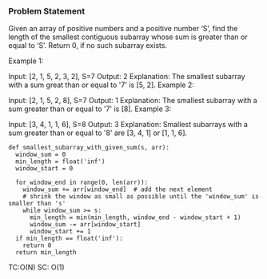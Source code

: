 ### Problem Statement #
Given an array of positive numbers and a positive number ‘S’, find the length of the smallest contiguous subarray whose sum is greater than or equal to ‘S’. 
Return 0, if no such subarray exists.

Example 1:

Input: [2, 1, 5, 2, 3, 2], S=7 
Output: 2
Explanation: The smallest subarray with a sum great than or equal to '7' is [5, 2].
Example 2:

Input: [2, 1, 5, 2, 8], S=7 
Output: 1
Explanation: The smallest subarray with a sum greater than or equal to '7' is [8].
Example 3:

Input: [3, 4, 1, 1, 6], S=8 
Output: 3
Explanation: Smallest subarrays with a sum greater than or equal to '8' are [3, 4, 1] or [1, 1, 6].


```Pyhton
def smallest_subarray_with_given_sum(s, arr):
  window_sum = 0
  min_length = float('inf')
  window_start = 0

  for window_end in range(0, len(arr)):
    window_sum += arr[window_end]  # add the next element
    # shrink the window as small as possible until the 'window_sum' is smaller than 's'
    while window_sum >= s:
      min_length = min(min_length, window_end - window_start + 1)
      window_sum -= arr[window_start]
      window_start += 1
  if min_length == float('inf'):
    return 0
  return min_length
```
TC:O(N)
SC: O(1)
